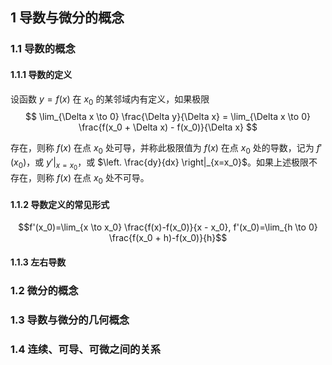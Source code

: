 ## 1 导数与微分的概念

### 1.1 导数的概念
#### 1.1.1 导数的定义

设函数 $y = f(x)$ 在 $x_0$ 的某邻域内有定义，如果极限
$$
\lim_{\Delta x \to 0} \frac{\Delta y}{\Delta x} = \lim_{\Delta x \to 0} \frac{f(x_0 + \Delta x) - f(x_0)}{\Delta x}
$$

存在，则称 $f(x)$ 在点 $x_0$ 处可导，并称此极限值为 $f(x)$ 在点 $x_0$ 处的导数，记为 $f'(x_0)$，或 $y'|_{x=x_0}$，或 $\left. \frac{dy}{dx} \right|_{x=x_0}$。如果上述极限不存在，则称 $f(x)$ 在点 $x_0$ 处不可导。

#### 1.1.2 导数定义的常见形式

$$f'(x_0)=\lim_{x \to x_0} \frac{f(x)-f(x_0)}{x - x_0}, f'(x_0)=\lim_{h \to 0} \frac{f(x_0 + h)-f(x_0)}{h}$$

#### 1.1.3 左右导数


### 1.2 微分的概念


### 1.3 导数与微分的几何概念


### 1.4 连续、可导、可微之间的关系